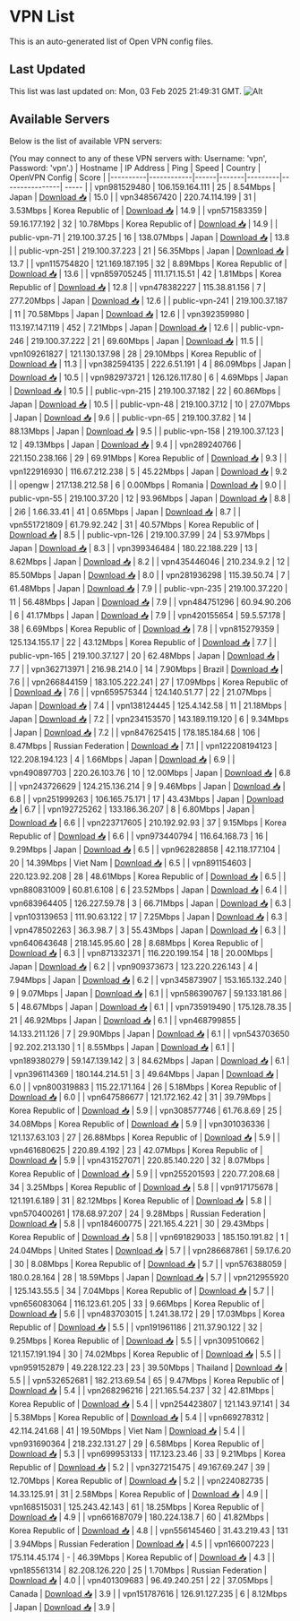 # VPN List

This is an auto-generated list of Open VPN config files.

## Last Updated

This list was last updated on: Mon, 03 Feb 2025 21:49:31 GMT.
![Alt](https://repobeats.axiom.co/api/embed/186b98318ef1479477931607c1ad7d823f12451f.svg "Repobeats analytics image")

## Available Servers

Below is the list of available VPN servers:

(You may connect to any of these VPN servers with: Username: 'vpn', Password: 'vpn'.)
| Hostname | IP Address | Ping | Speed | Country | OpenVPN Config | Score |
|----------|------------|------|-------|---------|----------------| ----- |
| vpn981529480 | 106.159.164.111 | 25 | 8.54Mbps | Japan | [Download 📥](./configs/server_0_JP.ovpn) | 15.0 |
| vpn348567420 | 220.74.114.199 | 31 | 3.53Mbps | Korea Republic of | [Download 📥](./configs/server_1_KR.ovpn) | 14.9 |
| vpn571583359 | 59.16.177.192 | 32 | 10.78Mbps | Korea Republic of | [Download 📥](./configs/server_2_KR.ovpn) | 14.9 |
| public-vpn-71 | 219.100.37.25 | 16 | 138.07Mbps | Japan | [Download 📥](./configs/server_3_JP.ovpn) | 13.8 |
| public-vpn-251 | 219.100.37.223 | 21 | 56.35Mbps | Japan | [Download 📥](./configs/server_4_JP.ovpn) | 13.7 |
| vpn115754820 | 121.169.187.195 | 32 | 8.89Mbps | Korea Republic of | [Download 📥](./configs/server_5_KR.ovpn) | 13.6 |
| vpn859705245 | 111.171.15.51 | 42 | 1.81Mbps | Korea Republic of | [Download 📥](./configs/server_6_KR.ovpn) | 12.8 |
| vpn478382227 | 115.38.81.156 | 7 | 277.20Mbps | Japan | [Download 📥](./configs/server_7_JP.ovpn) | 12.6 |
| public-vpn-241 | 219.100.37.187 | 11 | 70.58Mbps | Japan | [Download 📥](./configs/server_8_JP.ovpn) | 12.6 |
| vpn392359980 | 113.197.147.119 | 452 | 7.21Mbps | Japan | [Download 📥](./configs/server_9_JP.ovpn) | 12.6 |
| public-vpn-246 | 219.100.37.222 | 21 | 69.60Mbps | Japan | [Download 📥](./configs/server_10_JP.ovpn) | 11.5 |
| vpn109261827 | 121.130.137.98 | 28 | 29.10Mbps | Korea Republic of | [Download 📥](./configs/server_11_KR.ovpn) | 11.3 |
| vpn382594135 | 222.6.51.191 | 4 | 86.09Mbps | Japan | [Download 📥](./configs/server_12_JP.ovpn) | 10.5 |
| vpn982973721 | 126.126.117.80 | 6 | 4.69Mbps | Japan | [Download 📥](./configs/server_13_JP.ovpn) | 10.5 |
| public-vpn-215 | 219.100.37.182 | 22 | 60.86Mbps | Japan | [Download 📥](./configs/server_14_JP.ovpn) | 10.5 |
| public-vpn-48 | 219.100.37.12 | 10 | 27.07Mbps | Japan | [Download 📥](./configs/server_15_JP.ovpn) | 9.6 |
| public-vpn-65 | 219.100.37.82 | 14 | 88.13Mbps | Japan | [Download 📥](./configs/server_16_JP.ovpn) | 9.5 |
| public-vpn-158 | 219.100.37.123 | 12 | 49.13Mbps | Japan | [Download 📥](./configs/server_17_JP.ovpn) | 9.4 |
| vpn289240766 | 221.150.238.166 | 29 | 69.91Mbps | Korea Republic of | [Download 📥](./configs/server_18_KR.ovpn) | 9.3 |
| vpn122916930 | 116.67.212.238 | 5 | 45.22Mbps | Japan | [Download 📥](./configs/server_19_JP.ovpn) | 9.2 |
| opengw | 217.138.212.58 | 6 | 0.00Mbps | Romania | [Download 📥](./configs/server_20_RO.ovpn) | 9.0 |
| public-vpn-55 | 219.100.37.20 | 12 | 93.96Mbps | Japan | [Download 📥](./configs/server_21_JP.ovpn) | 8.8 |
| 2i6 | 1.66.33.41 | 41 | 0.65Mbps | Japan | [Download 📥](./configs/server_22_JP.ovpn) | 8.7 |
| vpn551721809 | 61.79.92.242 | 31 | 40.57Mbps | Korea Republic of | [Download 📥](./configs/server_23_KR.ovpn) | 8.5 |
| public-vpn-126 | 219.100.37.99 | 24 | 53.97Mbps | Japan | [Download 📥](./configs/server_24_JP.ovpn) | 8.3 |
| vpn399346484 | 180.22.188.229 | 13 | 8.62Mbps | Japan | [Download 📥](./configs/server_25_JP.ovpn) | 8.2 |
| vpn435446046 | 210.234.9.2 | 12 | 85.50Mbps | Japan | [Download 📥](./configs/server_26_JP.ovpn) | 8.0 |
| vpn281936298 | 115.39.50.74 | 7 | 61.48Mbps | Japan | [Download 📥](./configs/server_27_JP.ovpn) | 7.9 |
| public-vpn-235 | 219.100.37.220 | 11 | 56.48Mbps | Japan | [Download 📥](./configs/server_28_JP.ovpn) | 7.9 |
| vpn484751296 | 60.94.90.206 | 6 | 41.17Mbps | Japan | [Download 📥](./configs/server_29_JP.ovpn) | 7.9 |
| vpn420155654 | 59.5.57.178 | 38 | 6.69Mbps | Korea Republic of | [Download 📥](./configs/server_30_KR.ovpn) | 7.8 |
| vpn815279359 | 125.134.155.17 | 22 | 43.12Mbps | Korea Republic of | [Download 📥](./configs/server_31_KR.ovpn) | 7.7 |
| public-vpn-165 | 219.100.37.127 | 20 | 62.48Mbps | Japan | [Download 📥](./configs/server_32_JP.ovpn) | 7.7 |
| vpn362713971 | 216.98.214.0 | 14 | 7.90Mbps | Brazil | [Download 📥](./configs/server_33_BR.ovpn) | 7.6 |
| vpn266844159 | 183.105.222.241 | 27 | 17.09Mbps | Korea Republic of | [Download 📥](./configs/server_34_KR.ovpn) | 7.6 |
| vpn659575344 | 124.140.51.77 | 22 | 21.07Mbps | Japan | [Download 📥](./configs/server_35_JP.ovpn) | 7.4 |
| vpn138124445 | 125.4.142.58 | 11 | 21.18Mbps | Japan | [Download 📥](./configs/server_36_JP.ovpn) | 7.2 |
| vpn234153570 | 143.189.119.120 | 6 | 9.34Mbps | Japan | [Download 📥](./configs/server_37_JP.ovpn) | 7.2 |
| vpn847625415 | 178.185.184.68 | 106 | 8.47Mbps | Russian Federation | [Download 📥](./configs/server_38_RU.ovpn) | 7.1 |
| vpn122208194123 | 122.208.194.123 | 4 | 1.66Mbps | Japan | [Download 📥](./configs/server_39_JP.ovpn) | 6.9 |
| vpn490897703 | 220.26.103.76 | 10 | 12.00Mbps | Japan | [Download 📥](./configs/server_40_JP.ovpn) | 6.8 |
| vpn243726629 | 124.215.136.214 | 9 | 9.46Mbps | Japan | [Download 📥](./configs/server_41_JP.ovpn) | 6.8 |
| vpn251999263 | 106.165.75.171 | 17 | 43.43Mbps | Japan | [Download 📥](./configs/server_42_JP.ovpn) | 6.7 |
| vpn192725262 | 133.186.36.207 | 8 | 6.80Mbps | Japan | [Download 📥](./configs/server_43_JP.ovpn) | 6.6 |
| vpn223717605 | 210.192.92.93 | 37 | 9.15Mbps | Korea Republic of | [Download 📥](./configs/server_44_KR.ovpn) | 6.6 |
| vpn973440794 | 116.64.168.73 | 16 | 9.29Mbps | Japan | [Download 📥](./configs/server_45_JP.ovpn) | 6.5 |
| vpn962828858 | 42.118.177.104 | 20 | 14.39Mbps | Viet Nam | [Download 📥](./configs/server_46_VN.ovpn) | 6.5 |
| vpn891154603 | 220.123.92.208 | 28 | 48.61Mbps | Korea Republic of | [Download 📥](./configs/server_47_KR.ovpn) | 6.5 |
| vpn880831009 | 60.81.6.108 | 6 | 23.52Mbps | Japan | [Download 📥](./configs/server_48_JP.ovpn) | 6.4 |
| vpn683964405 | 126.227.59.78 | 3 | 66.71Mbps | Japan | [Download 📥](./configs/server_49_JP.ovpn) | 6.3 |
| vpn103139653 | 111.90.63.122 | 17 | 7.25Mbps | Japan | [Download 📥](./configs/server_50_JP.ovpn) | 6.3 |
| vpn478502263 | 36.3.98.7 | 3 | 55.43Mbps | Japan | [Download 📥](./configs/server_51_JP.ovpn) | 6.3 |
| vpn640643648 | 218.145.95.60 | 28 | 8.68Mbps | Korea Republic of | [Download 📥](./configs/server_52_KR.ovpn) | 6.3 |
| vpn871332371 | 116.220.199.154 | 18 | 20.00Mbps | Japan | [Download 📥](./configs/server_53_JP.ovpn) | 6.2 |
| vpn909373673 | 123.220.226.143 | 4 | 7.94Mbps | Japan | [Download 📥](./configs/server_54_JP.ovpn) | 6.2 |
| vpn345873907 | 153.165.132.240 | 9 | 9.07Mbps | Japan | [Download 📥](./configs/server_55_JP.ovpn) | 6.1 |
| vpn586390767 | 59.133.181.86 | 5 | 48.67Mbps | Japan | [Download 📥](./configs/server_56_JP.ovpn) | 6.1 |
| vpn735919490 | 175.128.78.35 | 21 | 46.92Mbps | Japan | [Download 📥](./configs/server_57_JP.ovpn) | 6.1 |
| vpn468799855 | 14.133.211.126 | 7 | 29.90Mbps | Japan | [Download 📥](./configs/server_58_JP.ovpn) | 6.1 |
| vpn543703650 | 92.202.213.130 | 1 | 8.55Mbps | Japan | [Download 📥](./configs/server_59_JP.ovpn) | 6.1 |
| vpn189380279 | 59.147.139.142 | 3 | 84.62Mbps | Japan | [Download 📥](./configs/server_60_JP.ovpn) | 6.1 |
| vpn396114369 | 180.144.214.51 | 3 | 49.64Mbps | Japan | [Download 📥](./configs/server_61_JP.ovpn) | 6.0 |
| vpn800319883 | 115.22.171.164 | 26 | 5.18Mbps | Korea Republic of | [Download 📥](./configs/server_62_KR.ovpn) | 6.0 |
| vpn647586677 | 121.172.162.42 | 31 | 39.79Mbps | Korea Republic of | [Download 📥](./configs/server_63_KR.ovpn) | 5.9 |
| vpn308577746 | 61.76.8.69 | 25 | 34.08Mbps | Korea Republic of | [Download 📥](./configs/server_64_KR.ovpn) | 5.9 |
| vpn301036336 | 121.137.63.103 | 27 | 26.88Mbps | Korea Republic of | [Download 📥](./configs/server_65_KR.ovpn) | 5.9 |
| vpn461680625 | 220.89.4.192 | 23 | 42.07Mbps | Korea Republic of | [Download 📥](./configs/server_66_KR.ovpn) | 5.9 |
| vpn431527071 | 220.85.140.220 | 32 | 8.07Mbps | Korea Republic of | [Download 📥](./configs/server_67_KR.ovpn) | 5.9 |
| vpn255201593 | 220.77.208.68 | 34 | 3.25Mbps | Korea Republic of | [Download 📥](./configs/server_68_KR.ovpn) | 5.8 |
| vpn917175678 | 121.191.6.189 | 31 | 82.12Mbps | Korea Republic of | [Download 📥](./configs/server_69_KR.ovpn) | 5.8 |
| vpn570400261 | 178.68.97.207 | 24 | 9.28Mbps | Russian Federation | [Download 📥](./configs/server_70_RU.ovpn) | 5.8 |
| vpn184600775 | 221.165.4.221 | 30 | 29.43Mbps | Korea Republic of | [Download 📥](./configs/server_71_KR.ovpn) | 5.8 |
| vpn691829033 | 185.150.191.82 | 1 | 24.04Mbps | United States | [Download 📥](./configs/server_72_US.ovpn) | 5.7 |
| vpn286687861 | 59.17.6.20 | 30 | 8.08Mbps | Korea Republic of | [Download 📥](./configs/server_73_KR.ovpn) | 5.7 |
| vpn576388059 | 180.0.28.164 | 28 | 18.59Mbps | Japan | [Download 📥](./configs/server_74_JP.ovpn) | 5.7 |
| vpn212955920 | 125.143.55.5 | 34 | 7.04Mbps | Korea Republic of | [Download 📥](./configs/server_75_KR.ovpn) | 5.7 |
| vpn656083064 | 116.123.61.205 | 33 | 9.66Mbps | Korea Republic of | [Download 📥](./configs/server_76_KR.ovpn) | 5.6 |
| vpn483703015 | 1.241.38.172 | 29 | 17.03Mbps | Korea Republic of | [Download 📥](./configs/server_77_KR.ovpn) | 5.5 |
| vpn191961186 | 211.37.90.122 | 32 | 9.25Mbps | Korea Republic of | [Download 📥](./configs/server_78_KR.ovpn) | 5.5 |
| vpn309510662 | 121.157.191.194 | 30 | 74.02Mbps | Korea Republic of | [Download 📥](./configs/server_79_KR.ovpn) | 5.5 |
| vpn959152879 | 49.228.122.23 | 23 | 39.50Mbps | Thailand | [Download 📥](./configs/server_80_TH.ovpn) | 5.5 |
| vpn532652681 | 182.213.69.54 | 65 | 9.47Mbps | Korea Republic of | [Download 📥](./configs/server_81_KR.ovpn) | 5.4 |
| vpn268296216 | 221.165.54.237 | 32 | 42.81Mbps | Korea Republic of | [Download 📥](./configs/server_82_KR.ovpn) | 5.4 |
| vpn254423807 | 121.143.97.141 | 34 | 5.38Mbps | Korea Republic of | [Download 📥](./configs/server_83_KR.ovpn) | 5.4 |
| vpn669278312 | 42.114.241.68 | 41 | 19.50Mbps | Viet Nam | [Download 📥](./configs/server_84_VN.ovpn) | 5.4 |
| vpn931690364 | 218.232.131.27 | 29 | 6.58Mbps | Korea Republic of | [Download 📥](./configs/server_85_KR.ovpn) | 5.3 |
| vpn699953133 | 117.123.23.46 | 33 | 9.21Mbps | Korea Republic of | [Download 📥](./configs/server_86_KR.ovpn) | 5.2 |
| vpn327215475 | 49.167.69.247 | 39 | 12.70Mbps | Korea Republic of | [Download 📥](./configs/server_87_KR.ovpn) | 5.2 |
| vpn224082735 | 14.33.125.91 | 31 | 2.58Mbps | Korea Republic of | [Download 📥](./configs/server_88_KR.ovpn) | 4.9 |
| vpn168515031 | 125.243.42.143 | 61 | 18.25Mbps | Korea Republic of | [Download 📥](./configs/server_89_KR.ovpn) | 4.9 |
| vpn661687079 | 180.224.138.7 | 60 | 41.82Mbps | Korea Republic of | [Download 📥](./configs/server_90_KR.ovpn) | 4.8 |
| vpn556145460 | 31.43.219.43 | 131 | 3.94Mbps | Russian Federation | [Download 📥](./configs/server_91_RU.ovpn) | 4.5 |
| vpn166007223 | 175.114.45.174 | - | 46.39Mbps | Korea Republic of | [Download 📥](./configs/server_92_KR.ovpn) | 4.3 |
| vpn185561314 | 82.208.126.220 | 25 | 1.70Mbps | Russian Federation | [Download 📥](./configs/server_93_RU.ovpn) | 4.0 |
| vpn401309683 | 96.49.240.251 | 22 | 37.05Mbps | Canada | [Download 📥](./configs/server_94_CA.ovpn) | 3.9 |
| vpn151787616 | 126.91.127.235 | 6 | 8.12Mbps | Japan | [Download 📥](./configs/server_95_JP.ovpn) | 3.9 |

